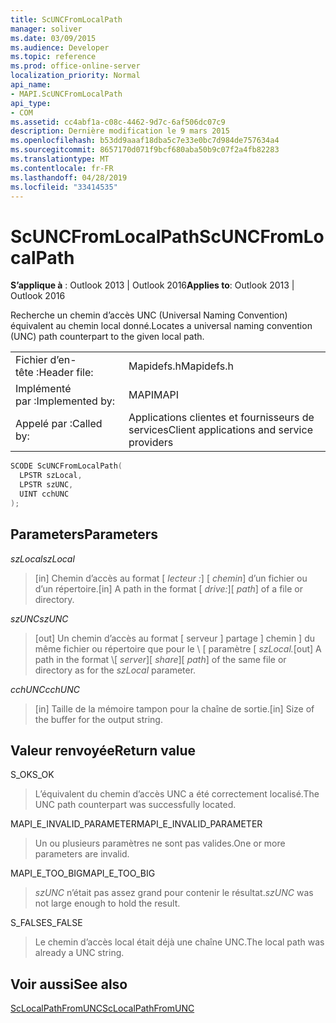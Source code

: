 ```yaml
---
title: ScUNCFromLocalPath
manager: soliver
ms.date: 03/09/2015
ms.audience: Developer
ms.topic: reference
ms.prod: office-online-server
localization_priority: Normal
api_name:
- MAPI.ScUNCFromLocalPath
api_type:
- COM
ms.assetid: cc4abf1a-c08c-4462-9d7c-6af506dc07c9
description: Dernière modification le 9 mars 2015
ms.openlocfilehash: b53dd9aaaf18dba5c7e33e0bc7d984de757634a4
ms.sourcegitcommit: 8657170d071f9bcf680aba50b9c07f2a4fb82283
ms.translationtype: MT
ms.contentlocale: fr-FR
ms.lasthandoff: 04/28/2019
ms.locfileid: "33414535"
---
```

# <a name="scuncfromlocalpath"></a><span data-ttu-id="efe8c-103">ScUNCFromLocalPath</span><span class="sxs-lookup"><span data-stu-id="efe8c-103">ScUNCFromLocalPath</span></span>

  
  
<span data-ttu-id="efe8c-104">**S’applique à** : Outlook 2013 | Outlook 2016</span><span class="sxs-lookup"><span data-stu-id="efe8c-104">**Applies to**: Outlook 2013 | Outlook 2016</span></span> 
  
<span data-ttu-id="efe8c-105">Recherche un chemin d’accès UNC (Universal Naming Convention) équivalent au chemin local donné.</span><span class="sxs-lookup"><span data-stu-id="efe8c-105">Locates a universal naming convention (UNC) path counterpart to the given local path.</span></span>
  
|||
|:-----|:-----|
|<span data-ttu-id="efe8c-106">Fichier d’en-tête :</span><span class="sxs-lookup"><span data-stu-id="efe8c-106">Header file:</span></span>  <br/> |<span data-ttu-id="efe8c-107">Mapidefs.h</span><span class="sxs-lookup"><span data-stu-id="efe8c-107">Mapidefs.h</span></span>  <br/> |
|<span data-ttu-id="efe8c-108">Implémenté par :</span><span class="sxs-lookup"><span data-stu-id="efe8c-108">Implemented by:</span></span>  <br/> |<span data-ttu-id="efe8c-109">MAPI</span><span class="sxs-lookup"><span data-stu-id="efe8c-109">MAPI</span></span>  <br/> |
|<span data-ttu-id="efe8c-110">Appelé par :</span><span class="sxs-lookup"><span data-stu-id="efe8c-110">Called by:</span></span>  <br/> |<span data-ttu-id="efe8c-111">Applications clientes et fournisseurs de services</span><span class="sxs-lookup"><span data-stu-id="efe8c-111">Client applications and service providers</span></span>  <br/> |
   
```cpp
SCODE ScUNCFromLocalPath(
  LPSTR szLocal,
  LPSTR szUNC,
  UINT cchUNC
);
```

## <a name="parameters"></a><span data-ttu-id="efe8c-112">Parameters</span><span class="sxs-lookup"><span data-stu-id="efe8c-112">Parameters</span></span>

 <span data-ttu-id="efe8c-113">_szLocal_</span><span class="sxs-lookup"><span data-stu-id="efe8c-113">_szLocal_</span></span>
  
> <span data-ttu-id="efe8c-114">[in] Chemin d’accès au format [ _lecteur :_] \[ _chemin_] d’un fichier ou d’un répertoire.</span><span class="sxs-lookup"><span data-stu-id="efe8c-114">[in] A path in the format [ _drive:_]\[ _path_] of a file or directory.</span></span>
    
 <span data-ttu-id="efe8c-115">_szUNC_</span><span class="sxs-lookup"><span data-stu-id="efe8c-115">_szUNC_</span></span>
  
> <span data-ttu-id="efe8c-116">[out] Un chemin d’accès au format [ serveur ] partage ] chemin ] du même fichier ou répertoire que pour le \\  \[ paramètre \[  _szLocal._</span><span class="sxs-lookup"><span data-stu-id="efe8c-116">[out] A path in the format \\[ _server_]\[ _share_]\[ _path_] of the same file or directory as for the  _szLocal_ parameter.</span></span> 
    
 <span data-ttu-id="efe8c-117">_cchUNC_</span><span class="sxs-lookup"><span data-stu-id="efe8c-117">_cchUNC_</span></span>
  
> <span data-ttu-id="efe8c-118">[in] Taille de la mémoire tampon pour la chaîne de sortie.</span><span class="sxs-lookup"><span data-stu-id="efe8c-118">[in] Size of the buffer for the output string.</span></span>
    
## <a name="return-value"></a><span data-ttu-id="efe8c-119">Valeur renvoyée</span><span class="sxs-lookup"><span data-stu-id="efe8c-119">Return value</span></span>

<span data-ttu-id="efe8c-120">S_OK</span><span class="sxs-lookup"><span data-stu-id="efe8c-120">S_OK</span></span>
  
> <span data-ttu-id="efe8c-121">L’équivalent du chemin d’accès UNC a été correctement localisé.</span><span class="sxs-lookup"><span data-stu-id="efe8c-121">The UNC path counterpart was successfully located.</span></span>
    
<span data-ttu-id="efe8c-122">MAPI_E_INVALID_PARAMETER</span><span class="sxs-lookup"><span data-stu-id="efe8c-122">MAPI_E_INVALID_PARAMETER</span></span>
  
> <span data-ttu-id="efe8c-123">Un ou plusieurs paramètres ne sont pas valides.</span><span class="sxs-lookup"><span data-stu-id="efe8c-123">One or more parameters are invalid.</span></span>
    
<span data-ttu-id="efe8c-124">MAPI_E_TOO_BIG</span><span class="sxs-lookup"><span data-stu-id="efe8c-124">MAPI_E_TOO_BIG</span></span>
  
>  <span data-ttu-id="efe8c-125">_szUNC_ n’était pas assez grand pour contenir le résultat.</span><span class="sxs-lookup"><span data-stu-id="efe8c-125">_szUNC_ was not large enough to hold the result.</span></span> 
    
<span data-ttu-id="efe8c-126">S_FALSE</span><span class="sxs-lookup"><span data-stu-id="efe8c-126">S_FALSE</span></span>
  
> <span data-ttu-id="efe8c-127">Le chemin d’accès local était déjà une chaîne UNC.</span><span class="sxs-lookup"><span data-stu-id="efe8c-127">The local path was already a UNC string.</span></span>
    
## <a name="see-also"></a><span data-ttu-id="efe8c-128">Voir aussi</span><span class="sxs-lookup"><span data-stu-id="efe8c-128">See also</span></span>



[<span data-ttu-id="efe8c-129">ScLocalPathFromUNC</span><span class="sxs-lookup"><span data-stu-id="efe8c-129">ScLocalPathFromUNC</span></span>](sclocalpathfromunc.md)

